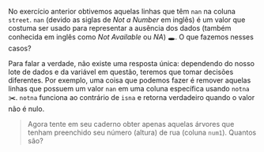 No exercício anterior obtivemos aquelas linhas que têm `nan` na coluna `street`. `nan` (devido as siglas de _Not a Number_ em inglês) é um valor que costuma ser usado para representar a ausência dos dados (também conhecida em inglês como _Not Available_ ou _NA_) 🕳. O que fazemos nesses casos?

Para falar a verdade, não existe uma resposta única: dependendo do nosso lote de dados e da variável em questão, teremos que tomar decisões diferentes. Por exemplo, uma coisa que podemos fazer é remover aquelas linhas que possuem um valor `nan` em uma coluna específica usando `notna` ✂️. `notna` funciona ao contrário de `isna` e retorna verdadeiro quando o valor não é nulo.

> Agora tente em seu caderno obter apenas aquelas árvores que tenham preenchido seu número (altura) de rua (coluna `num1`). Quantos são?
